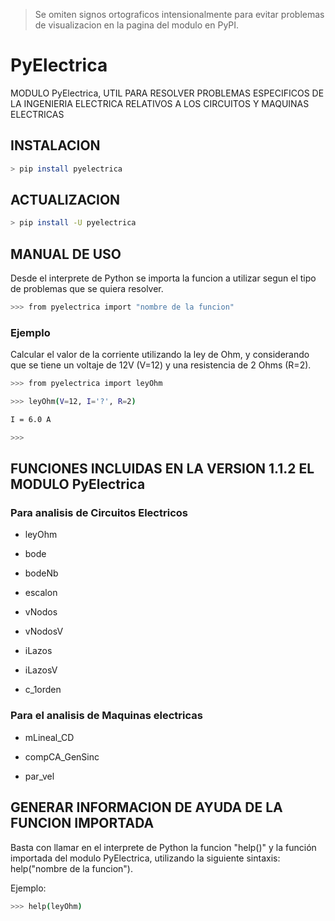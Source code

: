 > Se omiten signos ortograficos intensionalmente para evitar problemas de visualizacion en la pagina del modulo en PyPI.

# PyElectrica
MODULO PyElectrica, UTIL PARA RESOLVER PROBLEMAS ESPECIFICOS DE LA INGENIERIA ELECTRICA RELATIVOS A LOS CIRCUITOS Y MAQUINAS ELECTRICAS

## INSTALACION
```bash
> pip install pyelectrica
```
## ACTUALIZACION
```bash
> pip install -U pyelectrica
```
## MANUAL DE USO
Desde el interprete de Python se importa la funcion a utilizar segun el tipo de problemas que se quiera resolver.
```bash
>>> from pyelectrica import "nombre de la funcion"
```
### Ejemplo
Calcular el valor de la corriente utilizando la ley de Ohm, y considerando que se tiene un voltaje de 12V (V=12)
y una resistencia de 2 Ohms (R=2).
```bash
>>> from pyelectrica import leyOhm
```
```bash
>>> leyOhm(V=12, I='?', R=2)
```
```bash
I = 6.0 A
```
```bash
>>>
```
## FUNCIONES INCLUIDAS EN LA VERSION 1.1.2 EL MODULO PyElectrica

### Para analisis de Circuitos Electricos

* leyOhm

* bode

* bodeNb

* escalon

* vNodos

* vNodosV

* iLazos

* iLazosV

* c_1orden

### Para el analisis de Maquinas electricas

* mLineal_CD

* compCA_GenSinc

* par_vel

## GENERAR INFORMACION DE AYUDA DE LA FUNCION IMPORTADA
Basta con llamar en el interprete de Python la funcion "help()" y la función importada del modulo PyElectrica,
utilizando la siguiente sintaxis: help("nombre de la funcion").

Ejemplo:
```bash
>>> help(leyOhm)
```

